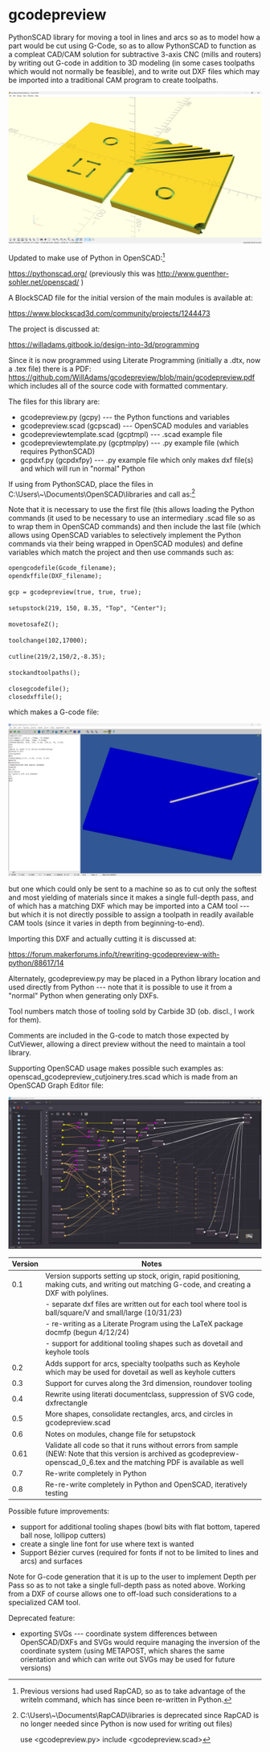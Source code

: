 # gcodepreview

PythonSCAD library for moving a tool in lines and arcs so as to model how a part would be cut using G-Code, so as to allow PythonSCAD to function as a compleat CAD/CAM solution for subtractive 3-axis CNC (mills and routers) by writing out G-code in addition to 3D modeling (in some cases toolpaths which would not normally be feasible), and to write out DXF files which may be imported into a traditional CAM program to create toolpaths.

![OpenSCAD gcodepreview Unit Tests](https://raw.githubusercontent.com/WillAdams/gcodepreview/main/gcodepreview_unittests.png?raw=true)

Updated to make use of Python in OpenSCAD:[^rapcad]

[^rapcad]: Previous versions had used RapCAD, so as to take advantage of the writeln command, which has since been re-written in Python.

https://pythonscad.org/ (previously this was http://www.guenther-sohler.net/openscad/ )

A BlockSCAD file for the initial version of the 
main modules is available at:

https://www.blockscad3d.com/community/projects/1244473

The project is discussed at:

https://willadams.gitbook.io/design-into-3d/programming

Since it is now programmed using Literate Programming (initially a .dtx, now a .tex file) there is a PDF: https://github.com/WillAdams/gcodepreview/blob/main/gcodepreview.pdf which includes all of the source code with formatted commentary.

The files for this library are:

 - gcodepreview.py (gcpy) --- the Python functions and variables
 - gcodepreview.scad (gcpscad) --- OpenSCAD modules and variables
 - gcodepreviewtemplate.scad (gcptmpl) --- .scad example file
 - gcodepreviewtemplate.py (gcptmplpy) --- .py example file (which requires PythonSCAD)
 - gcpdxf.py (gcpdxfpy) --- .py example file which only makes dxf file(s) and which will run in "normal" Python

If using from PythonSCAD, place the files in C:\Users\\\~\Documents\OpenSCAD\libraries and call as:[^libraries]

[^libraries]: C:\Users\\\~\Documents\RapCAD\libraries is deprecated since RapCAD is no longer needed since Python is now used for writing out files)

    use <gcodepreview.py>
    include <gcodepreview.scad>

Note that it is necessary to use the first file (this allows loading the Python commands (it used to be necessary to use an intermediary .scad file so as to wrap them in OpenSCAD commands) and then include the last file (which allows using OpenSCAD variables to selectively implement the Python commands via their being wrapped in OpenSCAD modules) and define variables which match the project and then use commands such as:

    opengcodefile(Gcode_filename);
    opendxffile(DXF_filename);
    
    gcp = gcodepreview(true, true, true);

    setupstock(219, 150, 8.35, "Top", "Center");
    
    movetosafeZ();
    
    toolchange(102,17000);
    
    cutline(219/2,150/2,-8.35);

    stockandtoolpaths();
    
    closegcodefile();
    closedxffile();

which makes a G-code file:

![OpenSCAD template G-code file](https://raw.githubusercontent.com/WillAdams/gcodepreview/main/gcodepreview_template.png?raw=true)

but one which could only be sent to a machine so as to cut only the softest and most yielding of materials since it makes a single full-depth pass, and of which has a matching DXF which may be imported into a CAM tool --- but which it is not directly possible to assign a toolpath in readily available CAM tools (since it varies in depth from beginning-to-end). 

Importing this DXF and actually cutting it is discussed at:

https://forum.makerforums.info/t/rewriting-gcodepreview-with-python/88617/14

Alternately, gcodepreview.py may be placed in a Python library location and used directly from Python --- note that it is possible to use it from a "normal" Python when generating only DXFs.

Tool numbers match those of tooling sold by Carbide 3D (ob. discl., I work for them). 

Comments are included in the G-code to match those expected by CutViewer, allowing a direct preview without the need to maintain a tool library.

Supporting OpenSCAD usage makes possible such examples as: openscad_gcodepreview_cutjoinery.tres.scad which is made from an OpenSCAD Graph Editor file:

![OpenSCAD Graph Editor Cut Joinery File](https://raw.githubusercontent.com/WillAdams/gcodepreview/main/OSGE_cutjoinery.png?raw=true)

| Version       | Notes         |
| ------------- | ------------- |
| 0.1 | Version  supports setting up stock, origin, rapid positioning, making cuts, and writing out matching G-code, and creating a DXF with polylines. |
|     |  - separate dxf files are written out for each tool where tool is ball/square/V and small/large (10/31/23)           |
|     |  - re-writing as a Literate Program using the LaTeX package docmfp (begun 4/12/24)                                   |
|     |  - support for additional tooling shapes such as dovetail and keyhole tools                                          |
| 0.2 | Adds support for arcs, specialty toolpaths such as Keyhole which may be used for dovetail as well as keyhole cutters |
| 0.3 | Support for curves along the 3rd dimension, roundover tooling                                                        |
| 0.4 | Rewrite using literati documentclass, suppression of SVG code, dxfrectangle                                          |
| 0.5 | More shapes, consolidate rectangles, arcs, and circles in gcodepreview.scad                                          |
| 0.6 | Notes on modules, change file for setupstock                                                                         |
| 0.61| Validate all code so that it runs without errors from sample (NEW: Note that this version is archived as gcodepreview-openscad_0_6.tex and the matching PDF is available as well|
| 0.7 | Re-write completely in Python                                                                                        |
| 0.8 | Re-re-write completely in Python and OpenSCAD, iteratively testing |

Possible future improvements:

 - support for additional tooling shapes (bowl bits with flat bottom, tapered ball nose, lollipop cutters)
 - create a single line font for use where text is wanted
 - Support Bézier curves (required for fonts if not to be limited to lines and arcs) and surfaces

Note for G-code generation that it is up to the user to implement Depth per Pass so as to not take a single full-depth pass as noted above. Working from a DXF of course allows one to off-load such considerations to a specialized CAM tool.

Deprecated feature:

 - exporting SVGs --- coordinate system differences between OpenSCAD/DXFs and SVGs would require managing the inversion of the coordinate system (using METAPOST, which shares the same orientation and which can write out SVGs may be used for future versions)
